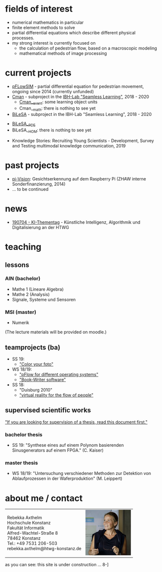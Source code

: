 # fields of interest

* numerical mathematics in particular 
* finite element methods to solve
* partial differential equations which describe different physical processes. 
* my strong interest is currently focused on 
  * the calculation of pedestrian flow, based on a macroscopic modeling
  * mathematical methods of image processing

# current projects

* [pFLowSIM](http://www-home.htwg-konstanz.de/~raxthelm/pFlow14.php)  - partial differential equation for pedestrian movement, ongoing since 2014 (currently unfunded)
* [Cman](https://seamless-learning.eu/en/projekte/cman)  - subproject in the [IBH-Lab "Seamless Learning"](http://www.bodenseehochschule.org/ibh-labs/ibh-lab-seamless-learning/), 2018 - 2020
  - [Cman_<sub>event</sub>](http://www.xthelm.de/Cman): some learning object units
  - Cman_<sub>math</sub>: there is nothing to see yet
* [BiLeSA](https://seamless-learning.eu/en/projekte/bilesa/)  - subproject in the IBH-Lab "Seamless Learning", 2018 - 2020 
 - [BiLeSA_<sub>PDE</sub>](https://padlet.com/rebekka_axthelm/BiLeSA)
 - BiLeSA_<sub>HOM</sub>: there is nothing to see yet
* Knowledge Stories: Recruiting Young Scientists - Development, Survey and Testing multimodal knowledge communication, 2019

# past projects 

* [pi-Vision](http://www-home.htwg-konstanz.de/~raxthelm/piVision.php): Gesichtserkennung auf dem Raspberry Pi (ZHAW interne Sonderfinanzierung, 2014)
* ... to be continued 

<!--
<table border="0" cellpadding="0" valign="top" >
  	 <tr>
	 <td><img width="200" src="images/RaspAtHomeWhiteWide.png"></td>
         <td align="left"> [pi-Vision](http://www-home.htwg-konstanz.de/~raxthelm/piVision.php): Gesichtserkennung auf dem Raspberry Pi (ZHAW interne Sonderfinanzierung, 2014)
	 </td>
	 </tr>	 
 </table>
-->

# news

* [190704 - KI-Thementag](https://www.htwg-konstanz.de/hochschule/fakultaeten/informatik/uebersicht/informatik-news-alle-nachrichten/news/thementag-ki-informatik-zeigt-was-sie-zu-bieten-hat/) - Künstliche Intelligenz, Algorithmik und Digitalisierung an der HTWG

# teaching
## lessons 
### AIN (bachelor)
* Mathe 1 (Lineare Algebra)
* Mathe 2 (Analysis)
* Signale, Systeme und Sensoren

### MSI (master)
* Numerik

(The lecture materials will be provided on moodle.)

## teamprojects (ba)
* SS 19:
  * ["Color your foto"](http://www-home.htwg-konstanz.de/~raxthelm/presentations/Color_TP_SoSe19.pdf)
* WS 18/19: 
  * ["pFlow for different operating systems"](http://www-home.htwg-konstanz.de/~raxthelm/presentations/pFlow_TP_WiSe1819.pdf)
  * ["Book-Writer software"](http://www-home.htwg-konstanz.de/~raxthelm/presentations/Book_TP_WiSe1819.pdf)
* SS 18: 
  * "Duisburg 2010"
  * ["virtual reality for the flow of people"](http://www-home.htwg-konstanz.de/~raxthelm/videos/VR_mobile.mp4)
  

## supervised scientific works
["If you are looking for supervision of a thesis, read this document first."](http://www-home.htwg-konstanz.de/~raxthelm/documents/BaMa.pdf)

### bachelor thesis
* SS 19: "Synthese eines auf einem Polynom basierenden Sinusgenerators auf einem FPGA." (C. Kaiser)

### master thesis
* WS 18/19: "Untersuchung verschiedener Methoden zur Detektion von Ablaufprozessen in der Waferproduktion" (M. Leippert)

# about me / contact

<table border="0"><tr><td  valign="center">
Rebekka Axthelm <br>
Hochschule Konstanz <br>
Fakultät Informatik <br>
Alfred-Wachtel-Straße 8 <br>
78462 Konstanz <br>
Tel.: +49 7531 206-503 <br> 
rebekka.axthelm@htwg-konstanz.de
 </td><td valign="center">
<img width="150" src="images/axt_por.jpg">
  </td>
 </tr>
 </table>


as you can see: this site is under construction ... 8-]
